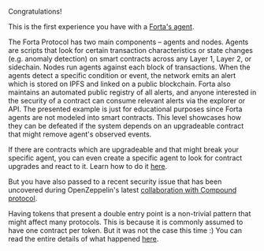 Congratulations!

This is the first experience you have with a [Forta's agent](https://docs.forta.network/en/latest/). 

The Forta Protocol has two main components – agents and nodes. Agents are scripts that look for certain transaction characteristics or state changes (e.g. anomaly detection) on smart contracts across any Layer 1, Layer 2, or sidechain. Nodes run agents against each block of transactions. When the agents detect a specific condition or event, the network emits an alert which is stored on IPFS and linked on a public blockchain. Forta also maintains an automated public registry of all alerts, and anyone interested in the security of a contract can consume relevant alerts via the explorer or API.
The presented example is just for educational purposes since Forta agents are not modeled into smart contracts. This level showcases how they can be defeated if the system depends on an upgradeable contract that might remove agent's observed events.

If there are contracts which are upgradeable and that might break your specific agent, you can even create a specific agent to look for contract  upgrades and react to it. Learn how to do it [here](https://docs.forta.network/en/latest/quickstart/).

But you have also passed to a recent security issue that has been uncovered during OpenZeppelin's latest [collaboration with Compound protocol](https://compound.finance/governance/proposals/76).

Having tokens that present a double entry point is a non-trivial pattern that might affect many protocols. This is because it is commonly assumed to have one contract per token. But it was not the case this time :) You can read the entire details of what happened [here](https://blog.openzeppelin.com/compound-tusd-integration-issue-retrospective/).
